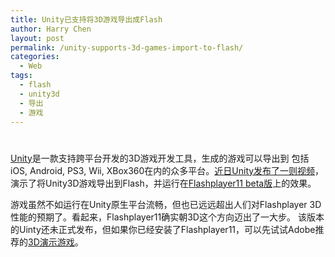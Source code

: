 ```yaml
---
title: Unity已支持将3D游戏导出成Flash
author: Harry Chen
layout: post
permalink: /unity-supports-3d-games-import-to-flash/
categories:
  - Web
tags:
  - flash
  - unity3d
  - 导出
  - 游戏
---
```

# 

[ Unity][1]是一款支持跨平台开发的3D游戏开发工具，生成的游戏可以导出到 包括iOS, Android, PS3, Wii, XBox360在内的众多平台。[近日Unity发布了一则视频][2]， 演示了将Unity3D游戏导出到Flash，并运行在[Flashplayer11 beta版][3]上的效果。

游戏虽然不如运行在Unity原生平台流畅，但也已远远超出人们对Flashplayer 3D性能的预期了。看起来，Flashplayer11确实朝3D这个方向迈出了一大步。
该版本的Uinty还未正式发布，但如果你已经安装了Flashplayer11，可以先试试Adobe推荐的[3D演示游戏][4]。

   [1]: http://unity3d.com/
   [2]: http://v.youku.com/v_show/id_XMzAxMDEzMDI0.html
   [3]: http://labs.adobe.com/downloads/flashplayer11.html
   [4]: http://molehill.zombietycoon.com/
